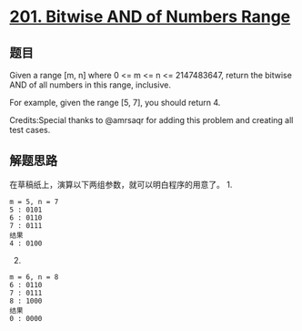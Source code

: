 # [201. Bitwise AND of Numbers Range](https://leetcode.com/problems/bitwise-and-of-numbers-range/)

## 题目
Given a range [m, n] where 0 <= m <= n <= 2147483647, return the bitwise AND of all numbers in this range, inclusive.

For example, given the range [5, 7], you should return 4.

Credits:Special thanks to @amrsaqr for adding this problem and creating all test cases.

## 解题思路

在草稿纸上，演算以下两组参数，就可以明白程序的用意了。
1.
```
m = 5, n = 7
5 : 0101
6 : 0110
7 : 0111
结果
4 : 0100
```
2.
```
m = 6, n = 8
6 : 0110
7 : 0111
8 : 1000
结果
0 : 0000
```